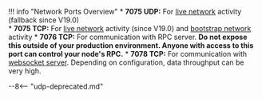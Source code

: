 !!! info "Network Ports Overview"
	* **7075 UDP:** For [live network](/glossary#live-network) activity (fallback since V19.0)  
	* **7075 TCP:** For [live network](/glossary#live-network) activity (since V19.0) and [bootstrap network](/glossary#bootstrap-network) activity
	* **7076 TCP:** For communication with RPC server. **Do not expose this outside of your production environment. Anyone with access to this port can control your node's RPC.**
	* **7078 TCP:** For communication with [websocket server](/integration-guides/websockets). Depending on configuration, data throughput can be very high.

--8<-- "udp-deprecated.md"
